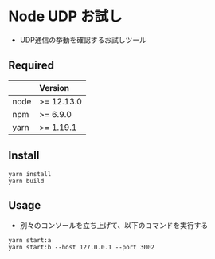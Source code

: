 # Node UDP お試し
- UDP通信の挙動を確認するお試しツール

## Required

|  | Version |
| :--- | :--- |
| node | >= 12.13.0 |
| npm | >= 6.9.0 |
| yarn | >= 1.19.1 |

## Install

```
yarn install
yarn build
```

## Usage
- 別々のコンソールを立ち上げて、以下のコマンドを実行する

```
yarn start:a
yarn start:b --host 127.0.0.1 --port 3002
```
